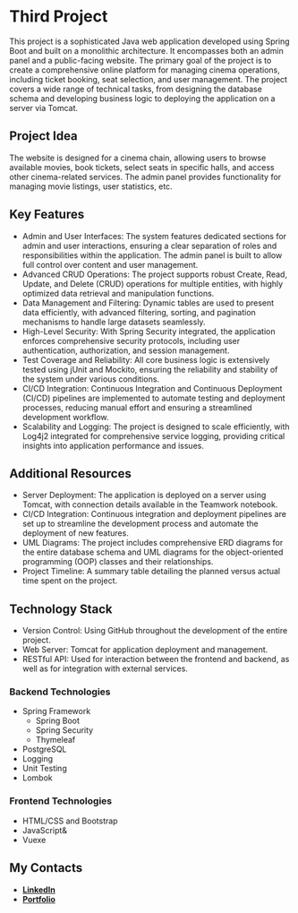 # Third Project

This project is a sophisticated Java web application developed using Spring Boot and built on a monolithic architecture. It encompasses both an admin panel and a public-facing website. The primary goal of the project is to create a comprehensive online platform for managing cinema operations, including ticket booking, seat selection, and user management. The project covers a wide range of technical tasks, from designing the database schema and developing business logic to deploying the application on a server via Tomcat.

## Project Idea

The website is designed for a cinema chain, allowing users to browse available movies, book tickets, select seats in specific halls, and access other cinema-related services. The admin panel provides functionality for managing movie listings, user statistics, etc.

## Key Features

- Admin and User Interfaces: The system features dedicated sections for admin and user interactions, ensuring a clear separation of roles and responsibilities within the application. The admin panel is built to allow full control over content and user management.
- Advanced CRUD Operations: The project supports robust Create, Read, Update, and Delete (CRUD) operations for multiple entities, with highly optimized data retrieval and manipulation functions.
- Data Management and Filtering: Dynamic tables are used to present data efficiently, with advanced filtering, sorting, and pagination mechanisms to handle large datasets seamlessly.
- High-Level Security: With Spring Security integrated, the application enforces comprehensive security protocols, including user authentication, authorization, and session management.
- Test Coverage and Reliability: All core business logic is extensively tested using jUnit and Mockito, ensuring the reliability and stability of the system under various conditions.
- CI/CD Integration: Continuous Integration and Continuous Deployment (CI/CD) pipelines are implemented to automate testing and deployment processes, reducing manual effort and ensuring a streamlined development workflow.
- Scalability and Logging: The project is designed to scale efficiently, with Log4j2 integrated for comprehensive service logging, providing critical insights into application performance and issues.

## Additional Resources

- Server Deployment: The application is deployed on a server using Tomcat, with connection details available in the Teamwork notebook.
- CI/CD Integration: Continuous integration and deployment pipelines are set up to streamline the development process and automate the deployment of new features.
- UML Diagrams: The project includes comprehensive ERD diagrams for the entire database schema and UML diagrams for the object-oriented programming (OOP) classes and their relationships.
- Project Timeline: A summary table detailing the planned versus actual time spent on the project.

## Technology Stack

- Version Control: Using GitHub throughout the development of the entire project.
- Web Server: Tomcat for application deployment and management.
- RESTful API: Used for interaction between the frontend and backend, as well as for integration with external services.

### Backend Technologies

- Spring Framework
  - Spring Boot
  - Spring Security
  - Thymeleaf
- PostgreSQL
- Logging
- Unit Testing
- Lombok

### Frontend Technologies

- HTML/CSS and Bootstrap
- JavaScript&
- Vuexe

## My Contacts

- **[LinkedIn](www.linkedin.com/in/muzychuk-dmytro)**
- **[Portfolio](https://whimsical.com/portfolio-NZHGEcNknCP1gKbSYdNhTb)**
